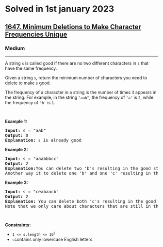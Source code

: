 <h1>Solved in 1st january 2023</h1>
<h2><a href="https://leetcode.com/problems/minimum-deletions-to-make-character-frequencies-unique/">1647. Minimum Deletions to Make Character Frequencies Unique
</a></h2>
<h3>Medium</h3>
<hr>
<div>
<p>
A string <code>s</code> is called good if there are no two different characters in <code>s</code> that have the same frequency.

Given a string <code>s</code>, return the minimum number of characters you need to delete to make <code>s</code> good.

The frequency of a character in a string is the number of times it appears in the string. For example, in the string <code>"aab"</code>, the frequency of <code>'a'</code> is <code>2</code>, while the frequency of <code>'b'</code> is <code>1</code>.
</p>
<p>&nbsp;</p>
<p><strong class="example">Example 1:</strong></p>

<pre><strong>Input:</strong> s = "aab"
<strong>Output:</strong> 0
<strong>Explanation:</strong> <code>s</code> is already good
</pre>

<p><strong class="example">Example 2:</strong></p>

<pre><strong>Input:</strong> s = "aaabbbcc"
<strong>Output:</strong> 2
<strong>Explanation:</strong>You can delete two 'b's resulting in the good string "aaabcc".
Another way it to delete one 'b' and one 'c' resulting in the good string "aaabbc".
</pre>

<p><strong class="example">Example 3:</strong></p>

<pre><strong>Input:</strong> s = "ceabaacb"
<strong>Output:</strong> 2
<strong>Explanation:</strong> You can delete both 'c's resulting in the good string "eabaab".
Note that we only care about characters that are still in the string at the end (i.e. frequency of 0 is ignored).
</pre>

<p>&nbsp;</p>
<p><strong>Constraints:</strong></p>

<ul>
	<li><code>1 &lt;= s.length &lt;= 10<sup>5</sup></code></li>
  <li><code>s</code>contains only lowercase English letters.</li>
</ul>
</div>
